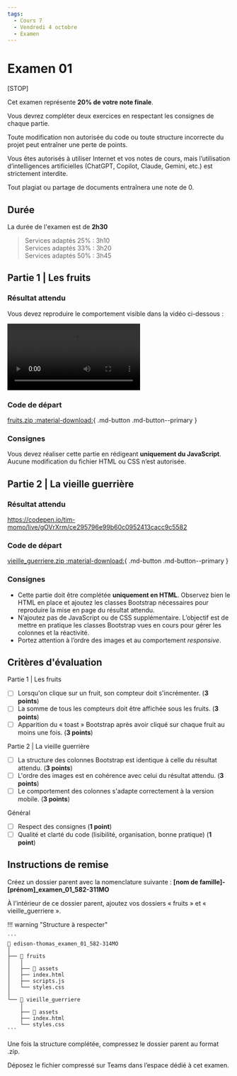 ```yaml
---
tags:
  - Cours 7
  - Vendredi 4 octobre
  - Examen
---
```


# Examen 01

[STOP]

Cet examen représente **20% de votre note finale**.

Vous devrez compléter deux exercices en respectant les consignes de chaque partie.

Toute modification non autorisée du code ou toute structure incorrecte du projet peut entraîner une perte de points.

Vous êtes autorisés à utiliser Internet et vos notes de cours, mais l’utilisation d’intelligences artificielles (ChatGPT, Copilot, Claude, Gemini, etc.) est strictement interdite.

Tout plagiat ou partage de documents entraînera une note de 0.

## Durée

La durée de l'examen est de **2h30**

> Services adaptés 25% : 3h10<br>
> Services adaptés 33% : 3h20<br>
> Services adaptés 50% : 3h45

## Partie 1 | Les fruits

### Résultat attendu

Vous devez reproduire le comportement visible dans la vidéo ci-dessous :

![type:video](./assets/videos/fruits.mp4)

### Code de départ

[fruits.zip :material-download:](./examens/examen_01/fruits.zip){ .md-button .md-button--primary }

### Consignes

Vous devez réaliser cette partie en rédigeant **uniquement du JavaScript**. Aucune modification du fichier HTML ou CSS n’est autorisée.

## Partie 2 | La vieille guerrière

### Résultat attendu

<https://codepen.io/tim-momo/live/gOVrXrm/ce295796e99b60c0952413cacc9c5582>

### Code de départ

[vieille_guerriere.zip :material-download:](./examens/examen_01/vieille_guerriere.zip){ .md-button .md-button--primary }

### Consignes

* Cette partie doit être complétée **uniquement en HTML**. Observez bien le HTML en place et ajoutez les classes Bootstrap nécessaires pour reproduire la mise en page du résultat attendu.
* N’ajoutez pas de JavaScript ou de CSS supplémentaire. L’objectif est de mettre en pratique les classes Bootstrap vues en cours pour gérer les colonnes et la réactivité.
* Portez attention à l’ordre des images et au comportement *responsive*.

## Critères d'évaluation

Partie 1 | Les fruits

* [ ] Lorsqu'on clique sur un fruit, son compteur doit s'incrémenter. (**3 points**)
* [ ] La somme de tous les compteurs doit être affichée sous les fruits. (**3 points**)
* [ ] Apparition du « toast » Bootstrap après avoir cliqué sur chaque fruit au moins une fois. (**3 points**)

Partie 2 | La vieille guerrière

* [ ] La structure des colonnes Bootstrap est identique à celle du résultat attendu. (**3 points**)
* [ ] L'ordre des images est en cohérence avec celui du résultat attendu. (**3 points**)
* [ ] Le comportement des colonnes s'adapte correctement à la version mobile. (**3 points**)

Général

* [ ] Respect des consignes (**1 point**)
* [ ] Qualité et clarté du code (lisibilité, organisation, bonne pratique) (**1 point**)

## Instructions de remise

Créez un dossier parent avec la nomenclature suivante : **[nom de famille]-[prénom]_examen_01_582-311MO**

À l’intérieur de ce dossier parent, ajoutez vos dossiers « fruits » et « vieille_guerriere ».

!!! warning "Structure à respecter"

    ```
    📁 edison-thomas_examen_01_582-314MO
    │
    ├── 📁 fruits
    │   │
    │   ├── 📁 assets
    │   ├── index.html
    │   ├── scripts.js
    │   └── styles.css
    │
    └── 📁 vieille_guerriere
        │
        ├── 📁 assets
        ├── index.html
        └── styles.css
    ```

Une fois la structure complétée, compressez le dossier parent au format .zip.

Déposez le fichier compressé sur Teams dans l’espace dédié à cet examen.
